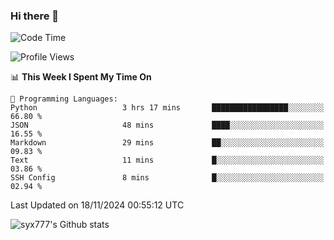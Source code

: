 ### Hi there 👋

<!--
**syx777/syx777** is a ✨ _special_ ✨ repository because its `README.md` (this file) appears on your GitHub profile.

Here are some ideas to get you started:

- 🔭 I’m currently working on ...
- 🌱 I’m currently learning ...
- 👯 I’m looking to collaborate on ...
- 🤔 I’m looking for help with ...
- 💬 Ask me about ...
- 📫 How to reach me: ...
- 😄 Pronouns: ...
- ⚡ Fun fact: ...
-->
<!--START_SECTION:waka-->
![Code Time](http://img.shields.io/badge/Code%20Time-291%20hrs%205%20mins-blue)

![Profile Views](http://img.shields.io/badge/Profile%20Views-0-blue)

📊 **This Week I Spent My Time On** 

```text
💬 Programming Languages: 
Python                   3 hrs 17 mins       █████████████████░░░░░░░░   66.80 % 
JSON                     48 mins             ████░░░░░░░░░░░░░░░░░░░░░   16.55 % 
Markdown                 29 mins             ██░░░░░░░░░░░░░░░░░░░░░░░   09.83 % 
Text                     11 mins             █░░░░░░░░░░░░░░░░░░░░░░░░   03.86 % 
SSH Config               8 mins              █░░░░░░░░░░░░░░░░░░░░░░░░   02.94 % 
```


 Last Updated on 18/11/2024 00:55:12 UTC
<!--END_SECTION:waka-->

![syx777's Github stats](https://github-readme-stats-syx777.vercel.app/api?username=syx777&show_icons=true&count_private=true)
